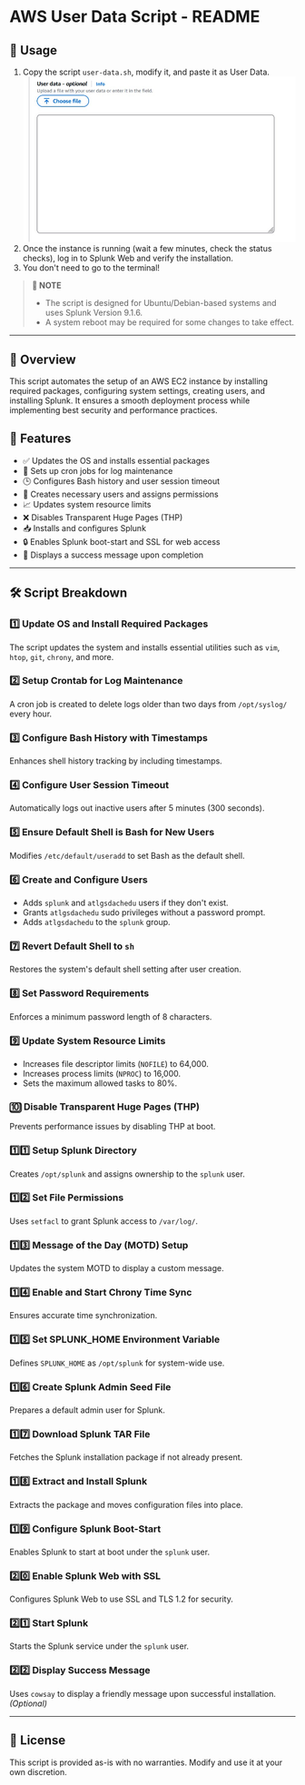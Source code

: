 # AWS User Data Script - README

## 🚀 Usage
1. Copy the script `user-data.sh`, modify it, and paste it as User Data.
   ![image](user_data.jpg)
2. Once the instance is running (wait a few minutes, check the status checks), log in to Splunk Web and verify the installation.
3. You don't need to go to the terminal!
<!-- >[!NOTE] -->
> **📝 NOTE**
> - The script is designed for Ubuntu/Debian-based systems and uses Splunk Version 9.1.6.
> - A system reboot may be required for some changes to take effect.

---

## 📌 Overview
This script automates the setup of an AWS EC2 instance by installing required packages, configuring system settings, creating users, and installing Splunk. It ensures a smooth deployment process while implementing best security and performance practices.

## 🌟 Features
- ✅ Updates the OS and installs essential packages
- 🔄 Sets up cron jobs for log maintenance
- 🕒 Configures Bash history and user session timeout
- 👤 Creates necessary users and assigns permissions
- 📈 Updates system resource limits
- ❌ Disables Transparent Huge Pages (THP)
- 📥 Installs and configures Splunk
- 🔒 Enables Splunk boot-start and SSL for web access
- 🎉 Displays a success message upon completion

---

## 🛠️ Script Breakdown

### 1️⃣ Update OS and Install Required Packages
The script updates the system and installs essential utilities such as `vim`, `htop`, `git`, `chrony`, and more.

### 2️⃣ Setup Crontab for Log Maintenance
A cron job is created to delete logs older than two days from `/opt/syslog/` every hour.

### 3️⃣ Configure Bash History with Timestamps
Enhances shell history tracking by including timestamps.

### 4️⃣ Configure User Session Timeout
Automatically logs out inactive users after 5 minutes (300 seconds).

### 5️⃣ Ensure Default Shell is Bash for New Users
Modifies `/etc/default/useradd` to set Bash as the default shell.

### 6️⃣ Create and Configure Users
- Adds `splunk` and `atlgsdachedu` users if they don't exist.
- Grants `atlgsdachedu` sudo privileges without a password prompt.
- Adds `atlgsdachedu` to the `splunk` group.

### 7️⃣ Revert Default Shell to `sh`
Restores the system's default shell setting after user creation.

### 8️⃣ Set Password Requirements
Enforces a minimum password length of 8 characters.

### 9️⃣ Update System Resource Limits
- Increases file descriptor limits (`NOFILE`) to 64,000.
- Increases process limits (`NPROC`) to 16,000.
- Sets the maximum allowed tasks to 80%.

### 🔟 Disable Transparent Huge Pages (THP)
Prevents performance issues by disabling THP at boot.

### 1️⃣1️⃣ Setup Splunk Directory
Creates `/opt/splunk` and assigns ownership to the `splunk` user.

### 1️⃣2️⃣ Set File Permissions
Uses `setfacl` to grant Splunk access to `/var/log/`.

### 1️⃣3️⃣ Message of the Day (MOTD) Setup
Updates the system MOTD to display a custom message.

### 1️⃣4️⃣ Enable and Start Chrony Time Sync
Ensures accurate time synchronization.

### 1️⃣5️⃣ Set SPLUNK_HOME Environment Variable
Defines `SPLUNK_HOME` as `/opt/splunk` for system-wide use.

### 1️⃣6️⃣ Create Splunk Admin Seed File
Prepares a default admin user for Splunk.

### 1️⃣7️⃣ Download Splunk TAR File
Fetches the Splunk installation package if not already present.

### 1️⃣8️⃣ Extract and Install Splunk
Extracts the package and moves configuration files into place.

### 1️⃣9️⃣ Configure Splunk Boot-Start
Enables Splunk to start at boot under the `splunk` user.

### 2️⃣0️⃣ Enable Splunk Web with SSL
Configures Splunk Web to use SSL and TLS 1.2 for security.

### 2️⃣1️⃣ Start Splunk
Starts the Splunk service under the `splunk` user.

### 2️⃣2️⃣ Display Success Message
Uses `cowsay` to display a friendly message upon successful installation. *(Optional)*

---

## 📜 License
This script is provided as-is with no warranties. Modify and use it at your own discretion.

